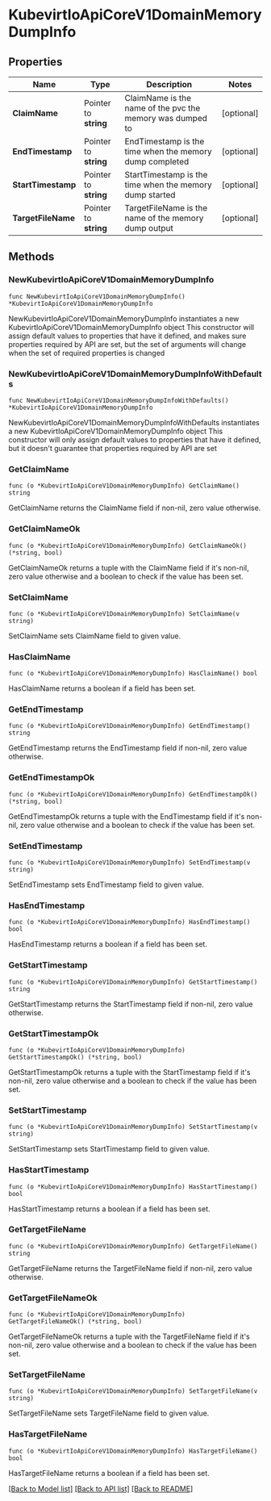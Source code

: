 # KubevirtIoApiCoreV1DomainMemoryDumpInfo

## Properties

Name | Type | Description | Notes
------------ | ------------- | ------------- | -------------
**ClaimName** | Pointer to **string** | ClaimName is the name of the pvc the memory was dumped to | [optional] 
**EndTimestamp** | Pointer to **string** | EndTimestamp is the time when the memory dump completed | [optional] 
**StartTimestamp** | Pointer to **string** | StartTimestamp is the time when the memory dump started | [optional] 
**TargetFileName** | Pointer to **string** | TargetFileName is the name of the memory dump output | [optional] 

## Methods

### NewKubevirtIoApiCoreV1DomainMemoryDumpInfo

`func NewKubevirtIoApiCoreV1DomainMemoryDumpInfo() *KubevirtIoApiCoreV1DomainMemoryDumpInfo`

NewKubevirtIoApiCoreV1DomainMemoryDumpInfo instantiates a new KubevirtIoApiCoreV1DomainMemoryDumpInfo object
This constructor will assign default values to properties that have it defined,
and makes sure properties required by API are set, but the set of arguments
will change when the set of required properties is changed

### NewKubevirtIoApiCoreV1DomainMemoryDumpInfoWithDefaults

`func NewKubevirtIoApiCoreV1DomainMemoryDumpInfoWithDefaults() *KubevirtIoApiCoreV1DomainMemoryDumpInfo`

NewKubevirtIoApiCoreV1DomainMemoryDumpInfoWithDefaults instantiates a new KubevirtIoApiCoreV1DomainMemoryDumpInfo object
This constructor will only assign default values to properties that have it defined,
but it doesn't guarantee that properties required by API are set

### GetClaimName

`func (o *KubevirtIoApiCoreV1DomainMemoryDumpInfo) GetClaimName() string`

GetClaimName returns the ClaimName field if non-nil, zero value otherwise.

### GetClaimNameOk

`func (o *KubevirtIoApiCoreV1DomainMemoryDumpInfo) GetClaimNameOk() (*string, bool)`

GetClaimNameOk returns a tuple with the ClaimName field if it's non-nil, zero value otherwise
and a boolean to check if the value has been set.

### SetClaimName

`func (o *KubevirtIoApiCoreV1DomainMemoryDumpInfo) SetClaimName(v string)`

SetClaimName sets ClaimName field to given value.

### HasClaimName

`func (o *KubevirtIoApiCoreV1DomainMemoryDumpInfo) HasClaimName() bool`

HasClaimName returns a boolean if a field has been set.

### GetEndTimestamp

`func (o *KubevirtIoApiCoreV1DomainMemoryDumpInfo) GetEndTimestamp() string`

GetEndTimestamp returns the EndTimestamp field if non-nil, zero value otherwise.

### GetEndTimestampOk

`func (o *KubevirtIoApiCoreV1DomainMemoryDumpInfo) GetEndTimestampOk() (*string, bool)`

GetEndTimestampOk returns a tuple with the EndTimestamp field if it's non-nil, zero value otherwise
and a boolean to check if the value has been set.

### SetEndTimestamp

`func (o *KubevirtIoApiCoreV1DomainMemoryDumpInfo) SetEndTimestamp(v string)`

SetEndTimestamp sets EndTimestamp field to given value.

### HasEndTimestamp

`func (o *KubevirtIoApiCoreV1DomainMemoryDumpInfo) HasEndTimestamp() bool`

HasEndTimestamp returns a boolean if a field has been set.

### GetStartTimestamp

`func (o *KubevirtIoApiCoreV1DomainMemoryDumpInfo) GetStartTimestamp() string`

GetStartTimestamp returns the StartTimestamp field if non-nil, zero value otherwise.

### GetStartTimestampOk

`func (o *KubevirtIoApiCoreV1DomainMemoryDumpInfo) GetStartTimestampOk() (*string, bool)`

GetStartTimestampOk returns a tuple with the StartTimestamp field if it's non-nil, zero value otherwise
and a boolean to check if the value has been set.

### SetStartTimestamp

`func (o *KubevirtIoApiCoreV1DomainMemoryDumpInfo) SetStartTimestamp(v string)`

SetStartTimestamp sets StartTimestamp field to given value.

### HasStartTimestamp

`func (o *KubevirtIoApiCoreV1DomainMemoryDumpInfo) HasStartTimestamp() bool`

HasStartTimestamp returns a boolean if a field has been set.

### GetTargetFileName

`func (o *KubevirtIoApiCoreV1DomainMemoryDumpInfo) GetTargetFileName() string`

GetTargetFileName returns the TargetFileName field if non-nil, zero value otherwise.

### GetTargetFileNameOk

`func (o *KubevirtIoApiCoreV1DomainMemoryDumpInfo) GetTargetFileNameOk() (*string, bool)`

GetTargetFileNameOk returns a tuple with the TargetFileName field if it's non-nil, zero value otherwise
and a boolean to check if the value has been set.

### SetTargetFileName

`func (o *KubevirtIoApiCoreV1DomainMemoryDumpInfo) SetTargetFileName(v string)`

SetTargetFileName sets TargetFileName field to given value.

### HasTargetFileName

`func (o *KubevirtIoApiCoreV1DomainMemoryDumpInfo) HasTargetFileName() bool`

HasTargetFileName returns a boolean if a field has been set.


[[Back to Model list]](../README.md#documentation-for-models) [[Back to API list]](../README.md#documentation-for-api-endpoints) [[Back to README]](../README.md)


